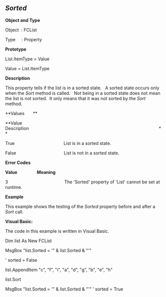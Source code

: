 _Sorted_
--------

**Object and Type**

Object  : FCList

Type     : Property

**Prototype**

List.ItemType = Value

Value = List.ItemType

**Description**

This property tells if the list is in a sorted state.   A sorted state occurs only when the _Sort_ method is called.   Not being in a sorted state does not mean the list is not sorted.  It only means that it was not sorted by the _Sort_ method. 

**Values       **

**Value                                     Description                                                                                                          **

True                                        List is in a sorted state.

False                                       List is not in a sorted state.

**Error Codes**

**Value**                **Meaning**

3                                              The 'Sorted' property of 'List' cannot be set at runtime.

**Example**

This example shows the testing of the _Sorted_ property before and after a _Sort_ call.

**Visual Basic:**

The code in this example is written in Visual Basic.

Dim list As New FCList

MsgBox "list.Sorted = '" & list.Sorted & "'"

' sorted = False

list.AppendItem "c", "f", "i", "a", "d", "g", "b", "e", "h"

list.Sort

MsgBox "list.Sorted = '" & list.Sorted & "'" ' sorted = True